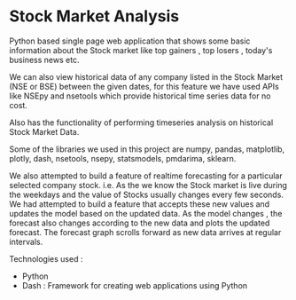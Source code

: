 # Stock Market Analysis
Python based single page web application that shows some basic information about the Stock market like top gainers , top losers , today's business news etc. 

We can also view historical data of any company listed in the Stock Market (NSE or BSE) between the given dates, for this feature we have used APIs like NSEpy and nsetools which provide historical time series data for no cost.

Also has the functionality of performing timeseries analysis on historical Stock Market Data.

Some of the libraries we used in this project are numpy, pandas, matplotlib, plotly, dash, nsetools, nsepy, statsmodels, pmdarima, sklearn.

We also attempted to build a feature of realtime forecasting for a particular selected company stock. i.e. As the we know the Stock market is live during the weekdays and the value of Stocks usually changes every few seconds. We had attempted to build a feature that accepts these new values and updates the model based on the updated data. As the model changes , the forecast also changes according to the new data and plots the updated forecast. The forecast graph scrolls forward as new data arrives at regular intervals.

Technologies used : 
- Python
- Dash : Framework for creating web applications using Python

